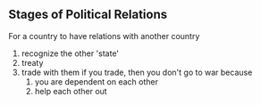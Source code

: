 ## Stages of Political Relations

For a country to have relations with another country

1. recognize the other 'state'
2. treaty
3. trade with them
   if you trade, then you don't go to war because 
   1. you are dependent on each other
   2. help each other out

